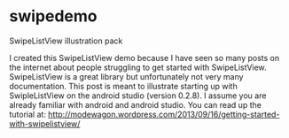 swipedemo
=========

SwipeListView illustration pack

I created this SwipeListView demo because I have seen so many posts on the internet about people struggling to get started with SwipeListView.
SwipeListView is a great library but unfortunately not very many documentation.
This post is meant to illustrate starting up with SwipleListView on the android studio (version 0.2.8).
I assume you are already familiar with android and android studio. You can read up the tutorial at:  http://modewagon.wordpress.com/2013/09/16/getting-started-with-swipelistview/
